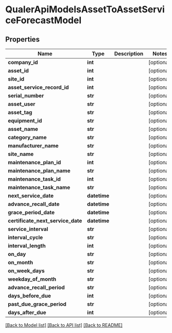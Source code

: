 # QualerApiModelsAssetToAssetServiceForecastModel

## Properties
Name | Type | Description | Notes
------------ | ------------- | ------------- | -------------
**company_id** | **int** |  | [optional] 
**asset_id** | **int** |  | [optional] 
**site_id** | **int** |  | [optional] 
**asset_service_record_id** | **int** |  | [optional] 
**serial_number** | **str** |  | [optional] 
**asset_user** | **str** |  | [optional] 
**asset_tag** | **str** |  | [optional] 
**equipment_id** | **str** |  | [optional] 
**asset_name** | **str** |  | [optional] 
**category_name** | **str** |  | [optional] 
**manufacturer_name** | **str** |  | [optional] 
**site_name** | **str** |  | [optional] 
**maintenance_plan_id** | **int** |  | [optional] 
**maintenance_plan_name** | **str** |  | [optional] 
**maintenance_task_id** | **int** |  | [optional] 
**maintenance_task_name** | **str** |  | [optional] 
**next_service_date** | **datetime** |  | [optional] 
**advance_recall_date** | **datetime** |  | [optional] 
**grace_period_date** | **datetime** |  | [optional] 
**certificate_next_service_date** | **datetime** |  | [optional] 
**service_interval** | **str** |  | [optional] 
**interval_cycle** | **str** |  | [optional] 
**interval_length** | **int** |  | [optional] 
**on_day** | **str** |  | [optional] 
**on_month** | **str** |  | [optional] 
**on_week_days** | **str** |  | [optional] 
**weekday_of_month** | **str** |  | [optional] 
**advance_recall_period** | **str** |  | [optional] 
**days_before_due** | **int** |  | [optional] 
**past_due_grace_period** | **str** |  | [optional] 
**days_after_due** | **int** |  | [optional] 

[[Back to Model list]](../README.md#documentation-for-models) [[Back to API list]](../README.md#documentation-for-api-endpoints) [[Back to README]](../README.md)


